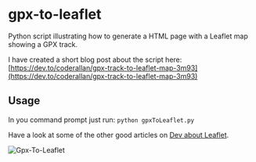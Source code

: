 # gpx-to-leaflet

Python script illustrating how to generate a HTML page with a Leaflet map showing a GPX track.

I have created a short blog post about the script here: [https://dev.to/coderallan/gpx-track-to-leaflet-map-3m93](https://dev.to/coderallan/gpx-track-to-leaflet-map-3m93)

## Usage

In you command prompt just run:
`python gpxToLeaflet.py`

Have a look at some of the other good articles on [Dev about Leaflet](https://dev.to/search?q=leaflet).

![Gpx-To-Leaflet](https://github.com/CoderAllan/gpx-to-leaflet/raw/main/images/gpx-to-leaflet.gif)
